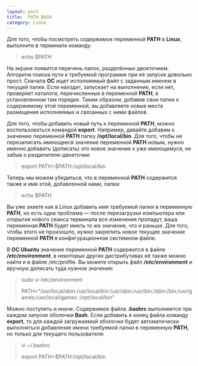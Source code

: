 ```yaml
---
layout: post
title:  PATH_BASH
category: Linux
---
```




Для того, чтобы посмотреть содержимое переменной **PATH** в **Linux**, выполните в терминале 
команду:

>echo $PATH

 На экране появится перечень папок, разделённых двоеточием. Алгоритм поиска пути к требуемой 
 программе при её запуске довольно прост. Сначала **ОС** ищет исполняемый файл с заданным именем в 
  текущей папке. Если находит, запускает на выполнение, если нет, проверяет каталоги, 
  перечисленные в переменной **PATH**, в установленном там порядке. Таким образом, добавив свои 
  папки к содержимому этой переменной, вы добавляете новые места размещения исполняемых и 
 связанных с ними файлов.

Для того, чтобы добавить новый путь к переменной **PATH**, можно воспользоваться командой 
**export**. Например, давайте добавим к значению переменной **PATH** папку **/opt/local/bin**. 
Для 
того, 
 чтобы не перезаписать имеющееся значение переменной **PATH** новым, нужно именно добавить 
(дописать)
это новое значение к уже имеющемуся, не забыв о разделителе-двоеточии:

>export PATH=$PATH:/opt/local/bin

Теперь мы можем убедиться, что в переменной **PATH** содержится также и имя этой, добавленной нами, 
папки:

>echo $PATH

Вы уже знаете как в Linux добавить имя требуемой папки в переменную **PATH**, но есть одна проблема 
 — после перезагрузки компьютера или открытия нового сеанса терминала все изменения пропадут, 
 ваша переменная **PATH** будет иметь то же значение, что и раньше. Для того, чтобы этого не 
произошло, нужно закрепить новое текущее значение переменной **PATH** в конфигурационном системном файле.

 В **ОС Ubuntu** значение переменной **PATH** содержится в файле ***/etc/environment***, в 
 некоторых других 
  дистрибутивах её также можно найти и в файле /etc/profile. Вы можете открыть файл 
 ***/etc/environment*** и вручную дописать туда нужное значение:

>sudo vi /etc/environment
>
>PATH="/usr/local/sbin:/usr/local/bin:/usr/sbin:/usr/bin:/sbin:/bin:/usr/games:/usr/local/games
> :/opt/local/bin"

 Можно поступить и иначе. Содержимое файла **.bashrc** выполняется при каждом запуске оболочки **Bash**. 
  Если добавить в конец файла команду **export**, то для каждой загружаемой оболочки будет 
  автоматически выполняться добавление имени требуемой папки в переменную **PATH**, но только для 
 текущего пользователя:

>vi ~/.bashrc
>
>export PATH=$PATH:/opt/local/bin